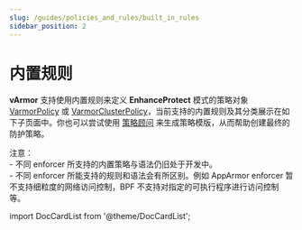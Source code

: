 ```yaml
---
slug: /guides/policies_and_rules/built_in_rules
sidebar_position: 2
---
```


# 内置规则

**vArmor** 支持使用内置规则来定义 **EnhanceProtect** 模式的策略对象 [VarmorPolicy](../../getting_started/usage_instructions.md#varmorpolicy) 或 [VarmorClusterPolicy](../../getting_started/usage_instructions.md#varmorclusterpolicy)，当前支持的内置规则及其分类展示在如下子页面中。你也可以尝试使用 [策略顾问](guides/policy_advisor.md) 来生成策略模版，从而帮助创建最终的防护策略。

注意：<br />- 不同 enforcer 所支持的内置策略与语法仍旧处于开发中。<br />- 不同 enforcer 所能支持的规则和语法会有所区别。例如 AppArmor enforcer 暂不支持细粒度的网络访问控制，BPF 不支持对指定的可执行程序进行访问控制等。<br />

import DocCardList from '@theme/DocCardList';

<DocCardList />